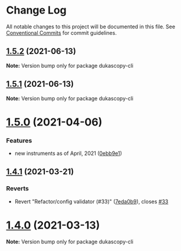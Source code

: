 # Change Log

All notable changes to this project will be documented in this file.
See [Conventional Commits](https://conventionalcommits.org) for commit guidelines.

## [1.5.2](https://github.com/Leo4815162342/dukascopy-tools/tree/master/packages/dukascopy-cli/compare/dukascopy-cli@1.5.1...dukascopy-cli@1.5.2) (2021-06-13)

**Note:** Version bump only for package dukascopy-cli





## [1.5.1](https://github.com/Leo4815162342/dukascopy-tools/tree/master/packages/dukascopy-cli/compare/dukascopy-cli@1.5.0...dukascopy-cli@1.5.1) (2021-06-13)

**Note:** Version bump only for package dukascopy-cli






# [1.5.0](https://github.com/Leo4815162342/dukascopy-tools/tree/master/packages/dukascopy-cli/compare/dukascopy-cli@1.4.1...dukascopy-cli@1.5.0) (2021-04-06)


### Features

* new instruments as of April, 2021 ([0ebb9e1](https://github.com/Leo4815162342/dukascopy-tools/tree/master/packages/dukascopy-cli/commit/0ebb9e11ee3d99502eca065565c399049812e64c))





## [1.4.1](https://github.com/Leo4815162342/dukascopy-tools/tree/master/packages/dukascopy-cli/compare/dukascopy-cli@1.4.0...dukascopy-cli@1.4.1) (2021-03-21)


### Reverts

* Revert "Refactor/config validator (#33)" ([7eda0b9](https://github.com/Leo4815162342/dukascopy-tools/tree/master/packages/dukascopy-cli/commit/7eda0b96984e61a0d30870f7bc283cb18840132a)), closes [#33](https://github.com/Leo4815162342/dukascopy-tools/tree/master/packages/dukascopy-cli/issues/33)





# [1.4.0](https://github.com/Leo4815162342/dukascopy-tools/tree/master/packages/dukascopy-cli/compare/dukascopy-cli@1.3.2...dukascopy-cli@1.4.0) (2021-03-13)

**Note:** Version bump only for package dukascopy-cli
